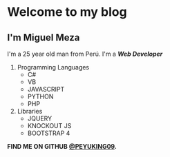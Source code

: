 # Welcome to my blog
## I'm Miguel Meza
I'm a 25 year old man from Perú. I'm a _**Web Developer**_
1. Programming Languages
   * C# 
   * VB
   * JAVASCRIPT
   * PYTHON
   * PHP
2. Libraries
   * JQUERY
   * KNOCKOUT JS
   * BOOTSTRAP 4
   
**FIND ME ON GITHUB [@PEYUKING09](https://github.com/peyuking09).**
